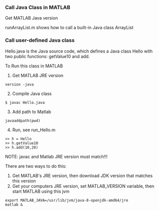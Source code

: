 ### Call Java Class in MATLAB

Get MATLAB Java version

runArrayList.m shows how to call a built-in Java class ArrayList 

### Call user-defined Java class

Hello.java is the Java source code, which defines a Java class Hello with two public functions: getValue10 and add. 

To Run this class in MATLAB 

1. Get MATLAB JRE version 

```
version -java
```

2. Compile Java class 
```
$ javac Hello.java 
```

3. Add path to Matlab 
```
javaaddpath(pwd)
```

4. Run, see run_Hello.m 

```
>> h = Hello
>> h.getValue10
>> h.add(10,20)
```


NOTE: javac and Matlab JRE version must match!!!

There are two ways to do this:
1) Get MATLAB's JRE version, then download JDK version that matches this version
2) Get your computers JRE version, set MATLAB_VERSION variable, then start MATLAB using this jvm

```
export MATLAB_JAVA=/usr/lib/jvm/java-8-openjdk-amd64/jre
matlab &
```



